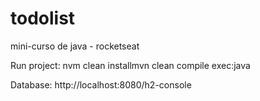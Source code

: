 # todolist
mini-curso de java - rocketseat


Run project: nvm clean installmvn clean compile exec:java

Database: http://localhost:8080/h2-console